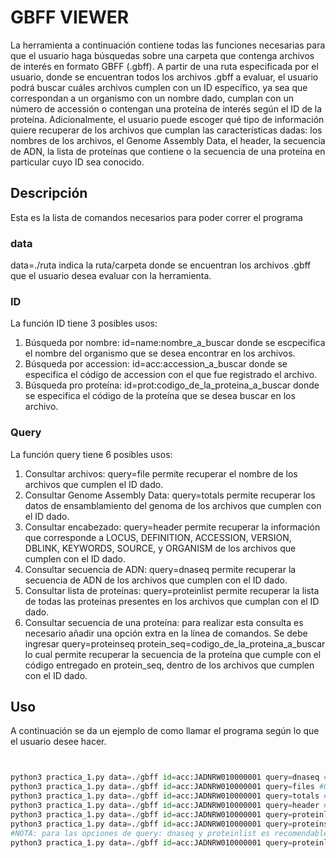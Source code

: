 # GBFF VIEWER

La herramienta a continuación contiene todas las funciones necesarias para que el usuario haga búsquedas sobre una carpeta que contenga archivos de interés en formato GBFF (.gbff). A partir de una ruta especificada por el usuario, donde se encuentran todos los archivos .gbff a evaluar, el usuario podrá buscar cuáles archivos cumplen con un ID específico, ya sea que correspondan a un organismo con un nombre dado, cumplan con un número de accessión o contengan una proteína de interés según el ID de la proteína. Adicionalmente, el usuario puede escoger qué tipo de información quiere recuperar de los archivos que cumplan las características dadas: los nombres de los archivos, el Genome Assembly Data, el header, la secuencia de ADN, la lista de proteínas que contiene o la secuencia de una proteína en particular cuyo ID sea conocido. 

## Descripción

Esta es la lista de comandos necesarios para poder correr el programa

### data

data=./ruta indica la ruta/carpeta donde se encuentran los archivos .gbff que el usuario desea evaluar con la herramienta. 

### ID

La función ID tiene 3 posibles usos:

1. Búsqueda por nombre: id=name:nombre_a_buscar donde se escpecifica el nombre del organismo que se desea encontrar en los archivos. 
2. Búsqueda por accession: id=acc:accession_a_buscar donde se especifica el código de accession con el que fue registrado el archivo. 
3. Búsqueda pro proteína: id=prot:codigo_de_la_proteina_a_buscar donde se especifica el código de la proteína que se desea buscar en los archivo.

### Query

La función query tiene 6 posibles usos:

1. Consultar archivos: query=file permite recuperar el nombre de los archivos que cumplen el ID dado.  
2. Consultar Genome Assembly Data: query=totals permite recuperar los datos de ensamblamiento del genoma de los archivos que cumplen con el ID dado.
3. Consultar encabezado: query=header permite recuperar la información que corresponde a LOCUS, DEFINITION, ACCESSION, VERSION, DBLINK, KEYWORDS, SOURCE, y ORGANISM de los archivos que cumplen con el ID dado.
4. Consultar secuencia de ADN: query=dnaseq permite recuperar la secuencia de ADN de los archivos que cumplen con el ID dado.
5. Consultar lista de proteínas: query=proteinlist permite recuperar la lista de todas las proteínas presentes en los archivos que cumplan con el ID dado.
6. Consultar secuencia de una proteína: para realizar esta consulta es necesario añadir una opción extra en la línea de comandos. Se debe ingresar query=proteinseq protein_seq=codigo_de_la_proteina_a_buscar lo cual permite recuperar la secuencia de la proteína que cumple con el código entregado en protein_seq, dentro de los archivos que cumplen con el ID dado.

## Uso

A continuación se da un ejemplo de como llamar el programa según lo que el usuario desee hacer.
```python


python3 practica_1.py data=./gbff id=acc:JADNRW010000001 query=dnaseq #Obtener secuencia ADN de un accession 
python3 practica_1.py data=./gbff id=acc:JADNRW010000001 query=files #Obtener archivosque tienen un accession 
python3 practica_1.py data=./gbff id=acc:JADNRW010000001 query=totals #Obtener Genome Assembly Data de un accession
python3 practica_1.py data=./gbff id=acc:JADNRW010000001 query=header #Obtener header de un accession
python3 practica_1.py data=./gbff id=acc:JADNRW010000001 query=proteinlist #Obtener lista de proteínas de un accession 
python3 practica_1.py data=./gbff id=acc:JADNRW010000001 query=proteinseq protein_seq=KAF90148 #Obtener secuencia de una proteína en un accession 
#NOTA: para las opciones de query: dnaseq y proteinlist es recomendable adicionar un archivo de salida para poder ver mejor los resultados ( >output.txt)
python3 practica_1.py data=./gbff id=acc:JADNRW010000001 query=proteinlist >output.txt





